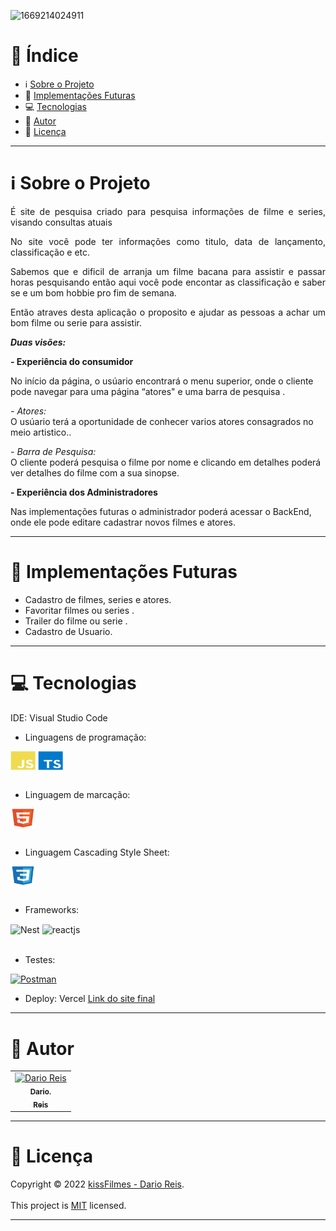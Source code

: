 ![1669214024911](https://user-images.githubusercontent.com/85812823/203573188-baabd56c-6785-4726-9d30-29300a0a0c92.png)


# :pushpin: Índice

- ℹ [Sobre o Projeto](#sobreoprojeto)
- 🚀 [Implementações Futuras](#implementacoesfuturas)
- 💻 [Tecnologias](#Tecnologias)
- 👤 [Autor](#Autor)
- 📜 [Licença](#Licença)

---

# ℹ  Sobre o Projeto
<p align="justify"> 
É site de pesquisa criado para pesquisa informações de filme e series, visando consultas atuais</p>
<p align="justify"> 
No site você pode ter informações como titulo, data de lançamento, classificação e etc.</p>
<p align="justify"> 
Sabemos que e dificil de arranja um filme bacana para assistir e passar horas pesquisando então aqui você pode encontar as classificação e saber se e um bom hobbie pro fim de semana.</p>
<p align="justify"> 
Então atraves desta aplicação o proposito e ajudar as pessoas a achar um bom filme ou serie para assistir.
</p>

***Duas visões:***

**- Experiência do consumidor**

No início da página, o usúario encontrará o menu superior, onde o cliente pode navegar para uma página “atores" e uma barra de pesquisa .

*- Atores:*<br>
O usúario terá a oportunidade de conhecer varios atores consagrados no meio artistico..

*- Barra de Pesquisa:* <br>
O cliente poderá pesquisa o filme por nome e clicando em detalhes poderá ver detalhes do filme com a sua sinopse.

**- Experiência dos Administradores**

Nas implementações futuras o administrador poderá acessar o BackEnd, onde ele pode editare  cadastrar novos filmes e atores.


---
# 🚀 Implementações Futuras

- Cadastro de filmes, series e atores.
- Favoritar filmes ou series .
- Trailer do filme ou serie .
- Cadastro de Usuario.

---
# 💻 Tecnologias

IDE: Visual Studio Code

- Linguagens de programação:
<div style="display: inline_block">
  <img align="center" alt="Js" height="30" width="40" src="https://raw.githubusercontent.com/devicons/devicon/master/icons/javascript/javascript-plain.svg">
  <img align="center" alt="Ts" height="30" width="40" src="https://raw.githubusercontent.com/devicons/devicon/master/icons/typescript/typescript-plain.svg">
</div><br>

- Linguagem de marcação:
<div style="display: inline_block">
 <img align="center" alt="HTML" height="30" width="40" src="https://raw.githubusercontent.com/devicons/devicon/master/icons/html5/html5-original.svg">
</div><br>

- Linguagem Cascading Style Sheet:
<div style="display: inline_block">
  <img align="center" alt="CSS" height="30" width="40" src="https://raw.githubusercontent.com/devicons/devicon/master/icons/css3/css3-original.svg">
</div><br>

- Frameworks:
<div style="display: inline_block">
  <img align="center" alt="Nest" height="30" width="40" src="https://cdn.jsdelivr.net/gh/devicons/devicon/icons/nestjs/nestjs-plain.svg">
 <img align="center" alt="reactjs" height="30" width="40" src="https://cdn.jsdelivr.net/gh/devicons/devicon/icons/react/react-original-wordmark.svg">
</div><br>

- Testes:

[![Postman](https://img.shields.io/badge/Postman-FF6C37?style=for-the-badge&logo=Postman&logoColor=ffffff)](#)<br>



- Deploy: Vercel [Link do site final](https://kissfilmes.vercel.app/)

---

# 👤 Autor

<table>
	<tr>
		<td align="center">
			<a href="https://github.com/darioreisjr">
				<img
					width="100px"
					height="auto"
					src="https://avatars.githubusercontent.com/u/85812823?v=4"
					alt="Dario Reis"
				/>
				<br />
				<sub>
					<b>Dario.<br>Reis</b>
				</sub>
			</a>
		</td>
	</tr>
</table>

---


# 📜 Licença

Copyright :copyright: 2022 [kissFilmes - Dario Reis](https://github.com/darioreisjr/kissfilmes).
<br/>
<br/>
This project is [MIT](https://github.com/darioreisjr/kissfilmes/blob/main/LICENSE) licensed.

---



